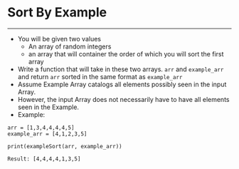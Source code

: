 # Sort By Example
---

* You will be given two values
	* An array of random integers
	* an array that will container the order of which you will sort the first array
* Write a function that will take in these two arrays. `arr` and `example_arr` and return `arr` sorted in the same format as `example_arr`
* Assume Example Array catalogs all elements possibly seen in the input Array.
* However, the input Array does not necessarily have to have all elements seen in the Example.
* Example:

```
arr = [1,3,4,4,4,4,5]
example_arr = [4,1,2,3,5]

print(exampleSort(arr, example_arr))

Result: [4,4,4,4,1,3,5]
```
